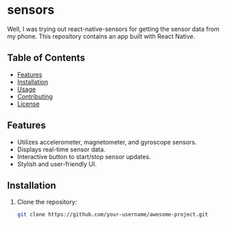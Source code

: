 # sensors

Well, I was trying out react-native-sensors for getting the sensor data from my phone. This repository contains an app built with React Native.

## Table of Contents

- [Features](#features)
- [Installation](#installation)
- [Usage](#usage)
- [Contributing](#contributing)
- [License](#license)

## Features

- Utilizes accelerometer, magnetometer, and gyroscope sensors.
- Displays real-time sensor data.
- Interactive button to start/stop sensor updates.
- Stylish and user-friendly UI.

## Installation

1. Clone the repository:

   ```bash
   git clone https://github.com/your-username/awesome-project.git
